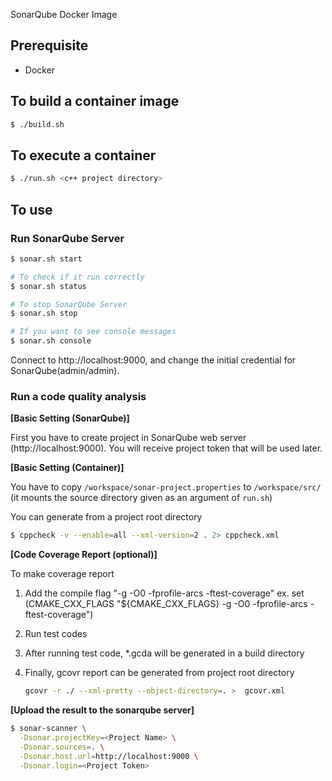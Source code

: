 SonarQube Docker Image

## Prerequisite

- Docker

## To build a container image

```sh
$ ./build.sh
```

## To execute a container

```sh
$ ./run.sh <c++ project directory>
```

## To use

### Run SonarQube Server
```sh
$ sonar.sh start

# To check if it run correctly
$ sonar.sh status

# To stop SonarQube Server
$ sonar.sh stop

# If you want to see console messages
$ sonar.sh console

```

Connect to http://localhost:9000, and change the initial credential for SonarQube(admin/admin).

### Run a code quality analysis

**[Basic Setting (SonarQube)]**

First you have to create project in SonarQube web server (http://localhost:9000). You will receive project token that will be used later.

**[Basic Setting (Container)]**

You have to copy `/workspace/sonar-project.properties` to `/workspace/src/` (it mounts the source directory given as an argument of `run.sh`)

You can generate from a project root directory
```sh
$ cppcheck -v --enable=all --xml-version=2 . 2> cppcheck.xml
```
**[Code Coverage Report (optional)]**

To make coverage report

1) Add the compile flag "-g -O0 -fprofile-arcs -ftest-coverage"
   ex. set (CMAKE_CXX_FLAGS "${CMAKE_CXX_FLAGS} -g -O0 -fprofile-arcs -ftest-coverage")

2) Run test codes
3) After running test code, *.gcda will be generated in a build directory
4) Finally, gcovr report can be generated from project root directory
   ```sh
   gcovr -r ./ --xml-pretty --object-directory=. >  gcovr.xml
   ```

**[Upload the result to the sonarqube server]**

```sh
$ sonar-scanner \
  -Dsonar.projectKey=<Project Name> \
  -Dsonar.sources=. \
  -Dsonar.host.url=http://localhost:9000 \
  -Dsonar.login=<Project Token>